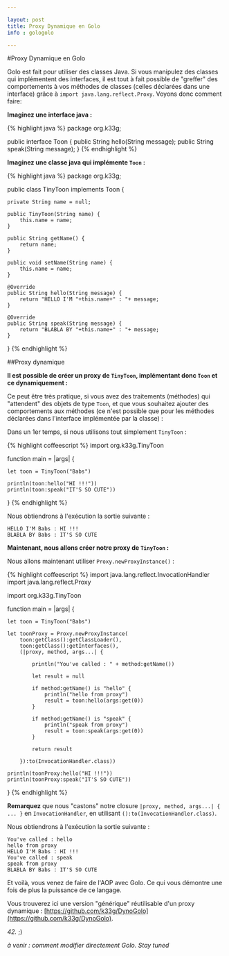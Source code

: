 ```yaml
---

layout: post
title: Proxy Dynamique en Golo
info : gologolo

---
```


#Proxy Dynamique en Golo

Golo est fait pour utiliser des classes Java. Si vous manipulez des classes qui implémentent des interfaces, il est tout à fait possible de "greffer" des comportements à vos méthodes de classes (celles déclarées dans une interface) grâce à `import java.lang.reflect.Proxy`. Voyons donc comment faire:

**Imaginez une interface java :**

{% highlight java %}
package org.k33g;

public interface Toon {
    public String hello(String message);
    public String speak(String message);
}
{% endhighlight %}

**Imaginez une classe java qui implémente `Toon` :**

{% highlight java %}
package org.k33g;

public class TinyToon implements Toon {

    private String name = null;

    public TinyToon(String name) {
        this.name = name;
    }

    public String getName() {
        return name;
    }

    public void setName(String name) {
        this.name = name;
    }

    @Override
    public String hello(String message) {
        return "HELLO I'M "+this.name+" : "+ message;
    }

    @Override
    public String speak(String message) {
        return "BLABLA BY "+this.name+" : "+ message;
    }
}
{% endhighlight %}

##Proxy dynamique

**Il est possible de créer un proxy de `TinyToon`, implémentant donc `Toon` et ce dynamiquement :**

Ce peut être très pratique, si vous avez des traitements (méthodes) qui "attendent" des objets de type `Toon`, et que vous souhaitez ajouter des comportements aux méthodes (ce n'est possible que pour les méthodes déclarées dans l'interface implémentée par la classe) :

Dans un 1er temps, si nous utilisons tout simplement `TinyToon` :

{% highlight coffeescript %}
import org.k33g.TinyToon

function main = |args| {

	let toon = TinyToon("Babs")

    println(toon:hello("HI !!!"))
    println(toon:speak("IT'S SO CUTE"))

}
{% endhighlight %}

Nous obtiendrons à l'exécution la sortie suivante :

	HELLO I'M Babs : HI !!!
	BLABLA BY Babs : IT'S SO CUTE

**Maintenant, nous allons créer notre proxy de `TinyToon` :**

Nous allons maintenant utiliser `Proxy.newProxyInstance()` :

{% highlight coffeescript %}
import java.lang.reflect.InvocationHandler
import java.lang.reflect.Proxy

import org.k33g.TinyToon

function main = |args| {

	let toon = TinyToon("Babs")

	let toonProxy = Proxy.newProxyInstance(
        toon:getClass():getClassLoader(),
        toon:getClass():getInterfaces(),
        (|proxy, method, args...| {
	
        	println("You've called : " + method:getName())
        	
        	let result = null

        	if method:getName() is "hello" {
                println("hello from proxy")
        		result = toon:hello(args:get(0))
        	}

        	if method:getName() is "speak" {
                println("speak from proxy")
        		result = toon:speak(args:get(0))
        	}

        	return result

        }):to(InvocationHandler.class))

	println(toonProxy:hello("HI !!!"))
	println(toonProxy:speak("IT'S SO CUTE"))

}
{% endhighlight %}

**Remarquez** que nous "castons" notre closure `|proxy, method, args...| { ... }` en `InvocationHandler`, en utilisant `():to(InvocationHandler.class)`.

Nous obtiendrons à l'exécution la sortie suivante :

	You've called : hello
	hello from proxy
	HELLO I'M Babs : HI !!!
	You've called : speak
	speak from proxy
	BLABLA BY Babs : IT'S SO CUTE

Et voilà, vous venez de faire de l'AOP avec Golo. Ce qui vous démontre une fois de plus la puissance de ce langage.

Vous trouverez ici une version "générique" réutilisable d'un proxy dynamique : [https://github.com/k33g/DynoGolo](https://github.com/k33g/DynoGolo).

 *42.* ;)

*à venir : comment modifier directement Golo. Stay tuned*






